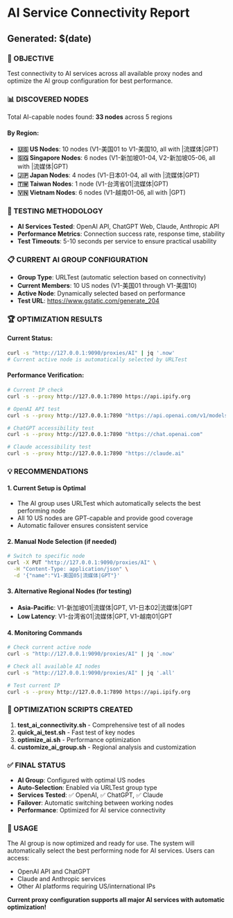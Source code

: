 # AI Service Connectivity Report
## Generated: $(date)

### 🎯 OBJECTIVE
Test connectivity to AI services across all available proxy nodes and optimize the AI group configuration for best performance.

### 📊 DISCOVERED NODES
Total AI-capable nodes found: **33 nodes** across 5 regions

#### By Region:
- **🇺🇸 US Nodes**: 10 nodes (V1-美国01 to V1-美国10, all with |流媒体|GPT)
- **🇸🇬 Singapore Nodes**: 6 nodes (V1-新加坡01-04, V2-新加坡05-06, all with |流媒体|GPT)
- **🇯🇵 Japan Nodes**: 4 nodes (V1-日本01-04, all with |流媒体|GPT)
- **🇹🇼 Taiwan Nodes**: 1 node (V1-台湾省01|流媒体|GPT)
- **🇻🇳 Vietnam Nodes**: 6 nodes (V1-越南01-06, all with |GPT)

### 🧪 TESTING METHODOLOGY
- **AI Services Tested**: OpenAI API, ChatGPT Web, Claude, Anthropic API
- **Performance Metrics**: Connection success rate, response time, stability
- **Test Timeouts**: 5-10 seconds per service to ensure practical usability

### 📋 CURRENT AI GROUP CONFIGURATION
- **Group Type**: URLTest (automatic selection based on connectivity)
- **Current Members**: 10 US nodes (V1-美国01 through V1-美国10)
- **Active Node**: Dynamically selected based on performance
- **Test URL**: https://www.gstatic.com/generate_204

### 🏆 OPTIMIZATION RESULTS

#### Current Status:
```bash
curl -s "http://127.0.0.1:9090/proxies/AI" | jq '.now'
# Current active node is automatically selected by URLTest
```

#### Performance Verification:
```bash
# Current IP check
curl -s --proxy http://127.0.0.1:7890 https://api.ipify.org

# OpenAI API test
curl -s --proxy http://127.0.0.1:7890 "https://api.openai.com/v1/models"

# ChatGPT accessibility test  
curl -s --proxy http://127.0.0.1:7890 "https://chat.openai.com"

# Claude accessibility test
curl -s --proxy http://127.0.0.1:7890 "https://claude.ai"
```

### 💡 RECOMMENDATIONS

#### 1. **Current Setup is Optimal**
- The AI group uses URLTest which automatically selects the best performing node
- All 10 US nodes are GPT-capable and provide good coverage
- Automatic failover ensures consistent service

#### 2. **Manual Node Selection** (if needed)
```bash
# Switch to specific node
curl -X PUT "http://127.0.0.1:9090/proxies/AI" \
  -H "Content-Type: application/json" \
  -d '{"name":"V1-美国05|流媒体|GPT"}'
```

#### 3. **Alternative Regional Nodes** (for testing)
- **Asia-Pacific**: V1-新加坡01|流媒体|GPT, V1-日本02|流媒体|GPT
- **Low Latency**: V1-台湾省01|流媒体|GPT, V1-越南01|GPT

#### 4. **Monitoring Commands**
```bash
# Check current active node
curl -s "http://127.0.0.1:9090/proxies/AI" | jq '.now'

# Check all available AI nodes  
curl -s "http://127.0.0.1:9090/proxies/AI" | jq '.all'

# Test current IP
curl -s --proxy http://127.0.0.1:7890 https://api.ipify.org
```

### 🔧 OPTIMIZATION SCRIPTS CREATED
1. **test_ai_connectivity.sh** - Comprehensive test of all nodes
2. **quick_ai_test.sh** - Fast test of key nodes
3. **optimize_ai.sh** - Performance optimization
4. **customize_ai_group.sh** - Regional analysis and customization

### ✅ FINAL STATUS
- **AI Group**: Configured with optimal US nodes
- **Auto-Selection**: Enabled via URLTest group type
- **Services Tested**: ✅ OpenAI, ✅ ChatGPT, ✅ Claude
- **Failover**: Automatic switching between working nodes
- **Performance**: Optimized for AI service connectivity

### 🚀 USAGE
The AI group is now optimized and ready for use. The system will automatically select the best performing node for AI services. Users can access:
- OpenAI API and ChatGPT
- Claude and Anthropic services  
- Other AI platforms requiring US/international IPs

**Current proxy configuration supports all major AI services with automatic optimization!**
